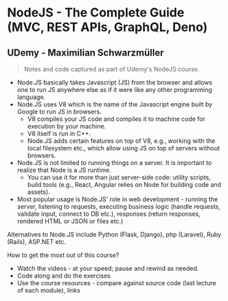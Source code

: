 # NodeJS - The Complete Guide (MVC, REST APIs, GraphQL, Deno)
## UDemy - Maximilian Schwarzmüller
> Notes and code captured as part of Udemy's NodeJS course.

* Node.JS basically takes Javascript (JS) from the browser and allows one to run JS anywhere else as if it were like any other programming language.
* Node.JS uses V8 which is the name of the Javascript engine built by Google to run JS in browsers.
    * V8 compiles your JS code and compiles it to machine code for execution by your machine.
    * V8 itself is run in C++.
    * Node.JS adds certain features on top of V8, e.g., working with the local filesystem etc., which allow using JS on top of servers without browsers.
* Node.JS is not limited to running things on a server. It is important to realize that Node is a JS runtime.
  * You can use it for more than just server-side code: utility scripts, build tools (e.g., React, Angular relies on Node for building code and assets).
* Most popular usage is Node.JS' role in web development - running the server, listening to requests, executing business logic (handle requests, validate input, connect to DB etc.), responses (return responses, rendered HTML or JSON or files etc.)

Alternatives to Node.JS include Python (Flask, Django), php (Laravel), Ruby (Rails), ASP.NET etc.

How to get the most out of this course?
* Watch the videos - at your speed; pause and rewind as needed.
* Code along and do the exercises
* Use the course resources - compare against source code (last lecture of each module), links